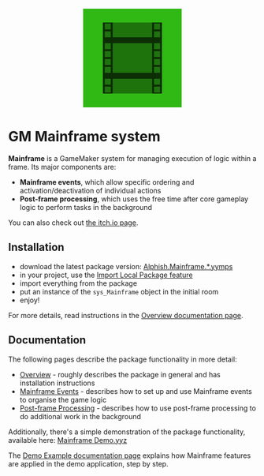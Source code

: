 <p align="center">
  <img src="https://raw.githubusercontent.com/Alphish/gm-mainframe/master/Graphics/main_logo.png">
</p>

# GM Mainframe system

**Mainframe** is a GameMaker system for managing execution of logic within a frame. Its major components are:

- **Mainframe events**, which allow specific ordering and activation/deactivation of individual actions
- **Post-frame processing**, which uses the free time after core gameplay logic to perform tasks in the background

You can also check out [the itch.io page](https://alphish-creature.itch.io/gm-mainframe).

## Installation

- download the latest package version: [Alphish.Mainframe.\*.yymps](/Release/Alphish.Mainframe.0.8.0.yymps?raw=1)
- in your project, use the [Import Local Package feature](https://manual.gamemaker.io/monthly/en/#t=IDE_Tools%2FLocal_Asset_Packages.htm)
- import everything from the package
- put an instance of the `sys_Mainframe` object in the initial room
- enjoy!

For more details, read instructions in the [Overview documentation page](/Docs/01%20-%20Overview.md).

## Documentation

The following pages describe the package functionality in more detail:

- [Overview](/Docs/01%20-%20Overview.md) - roughly describes the package in general and has installation instructions
- [Mainframe Events](/Docs/02%20-%20Mainframe%20Events.md) - describes how to set up and use Mainframe events to organise the game logic
- [Post-frame Processing](/Docs/03%20-%20Post-frame%20Processing.md) - describes how to use post-frame processing to do additional work in the background

Additionally, there's a simple demonstration of the package functionality, available here: [Mainframe Demo.yyz](/Release/Mainframe%20Demo.yyz?raw=1)

The [Demo Example documentation page](/Docs/04%20-%20Demo%20Example.md) explains how Mainframe features are applied in the demo application, step by step.